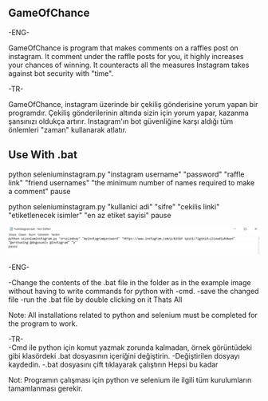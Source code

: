 ## GameOfChance

-ENG- 

GameOfChance is program that makes comments on a raffles post on instagram.
It comment under the raffle posts for you, it highly increases your chances of winning. It counteracts all the measures Instagram takes against bot security with "time". 

-TR-
 
GameOfChance, instagram üzerinde bir çekiliş gönderisine yorum yapan bir programdır.
Çekiliş gönderilerinin altında sizin için yorum yapar, kazanma şansınızı oldukça artırır. Instagram'ın bot güvenliğine karşı aldığı tüm önlemleri "zaman" kullanarak atlatır.

## Use With .bat
python seleniuminstagram.py "instagram username" "password" "raffle link" "friend usernames" "the minimum number of names required to make a comment"
pause

python seleniuminstagram.py "kullanici adi" "sifre" "cekilis linki" "etiketlenecek isimler" "en az etiket sayisi"
pause

![img](images/example1.png)

-ENG- 

-Change the contents of the .bat file in the folder as in the example image without having to write commands for python with -cmd.
-save the changed file
-run the .bat file by double clicking on it
Thats All

Note: All installations related to python and selenium must be completed for the program to work.

-TR-  
-Cmd ile python için komut yazmak zorunda kalmadan, örnek görüntüdeki gibi klasördeki .bat dosyasının içeriğini değiştirin.
-Değiştirilen dosyayı kaydedin.
-.bat dosyasını çift tıklayarak çalıştırın
Hepsi bu kadar

Not: Programın çalışması için python ve selenium ile ilgili tüm kurulumların tamamlanması gerekir.

